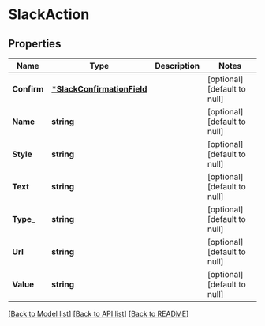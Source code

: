 # SlackAction

## Properties
Name | Type | Description | Notes
------------ | ------------- | ------------- | -------------
**Confirm** | [***SlackConfirmationField**](SlackConfirmationField.md) |  | [optional] [default to null]
**Name** | **string** |  | [optional] [default to null]
**Style** | **string** |  | [optional] [default to null]
**Text** | **string** |  | [optional] [default to null]
**Type_** | **string** |  | [optional] [default to null]
**Url** | **string** |  | [optional] [default to null]
**Value** | **string** |  | [optional] [default to null]

[[Back to Model list]](../README.md#documentation-for-models) [[Back to API list]](../README.md#documentation-for-api-endpoints) [[Back to README]](../README.md)


